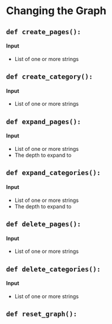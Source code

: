 # Changing the Graph

## `def create_pages():`

#### Input

* List of one or more strings

## `def create_category():`

#### Input

* List of one or more strings

## `def expand_pages():`

#### Input

* List of one or more strings
* The depth to expand to

## `def expand_categories():`

#### Input

* List of one or more strings
* The depth to expand to

## `def delete_pages():`

#### Input

* List of one or more strings

## `def delete_categories():`

#### Input

* List of one or more strings

## `def reset_graph():`





